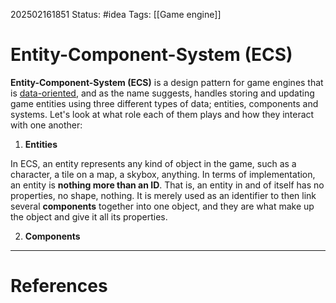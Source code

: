 202502161851
Status: #idea
Tags: [[Game engine]]

# Entity-Component-System (ECS)

**Entity-Component-System (ECS)** is a design pattern for game engines that is [data-oriented](obsidian://open?vault=Vaults&file=Monologue%2FZETTELKASTEN%2FData-oriented%20design), and as the name suggests, handles storing and updating game entities using three different types of data; entities, components and systems. Let's look at what role each of them plays and how they interact with one another:

1. **Entities**

In ECS, an entity represents any kind of object in the game, such as a character, a tile on a map, a skybox, anything. In terms of implementation, an entity is **nothing more than an ID**. That is, an entity in and of itself has no properties, no shape, nothing. It is merely used as an identifier to then link several **components** together into one object, and they are what make up the object and give it all its properties.

2. **Components**



___
# References
